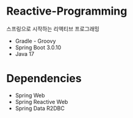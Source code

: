 # Reactive-Programming
스프링으로 시작하는 리액티브 프로그래밍

- Gradle - Groovy
- Spring Boot 3.0.10
- Java 17

# Dependencies

- Spring Web
- Spring Reactive Web
- Spring Data R2DBC

